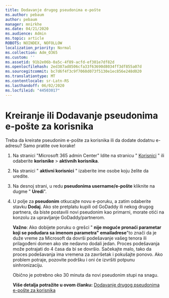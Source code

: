 ```yaml
---
title: Dodavanje drugog pseudonima e-pošte
ms.author: pebaum
author: pebaum
manager: mnirkhe
ms.date: 04/21/2020
ms.audience: Admin
ms.topic: article
ROBOTS: NOINDEX, NOFOLLOW
localization_priority: Normal
ms.collection: Adm_O365
ms.custom: ''
ms.assetid: 91b2e06b-0a5c-4f89-acfd-ef301e7df82d
ms.openlocfilehash: 2ed387ad8506cfa33f63690d8034ff3df855a07d
ms.sourcegitcommit: bc7d6f4f3c9f7060d073f5130e1ec856e248d020
ms.translationtype: MT
ms.contentlocale: sr-Latn-RS
ms.lasthandoff: 06/02/2020
ms.locfileid: "44503017"
---
```

# <a name="create-or-add-an-email-alias-for-a-user"></a>Kreiranje ili Dodavanje pseudonima e-pošte za korisnika

Treba da kreirate pseudonim e-pošte za korisnika ili da dodate dodatnu e-adresu? Samo pratite ove korake!
  
1. Na stranici "Microsoft 365 admin Center" Idite na stranicu " [Korisnici](https://go.microsoft.com/fwlink/p/?linkid=834822) " ili odaberite **korisnike** \> **aktivnih korisnika**.
    
2. Na stranici " **aktivni korisnici** " izaberite ime osobe koju želite da uredite. 
    
3. Na desnoj strani, u redu **pseudonima username/e-pošte** kliknite na dugme " **Uredi**".
    
4. U polje za **pseudonim** otkucajte novu e-poruku, a zatim odaberite stavku **Dodaj**. Ako ste pretplatu kupili od GoDaddy ili nekog drugog partnera, da biste postavili novi pseudonim kao primarni, morate otići na konzolu za upravljanje GoDaddy/partnerom. 
    
    **Važno**: Ako dobijete poruku o grešci " **nije moguće pronaći parametar koji se podudara sa imenom parametra" emailadrese**"to znači da je duže vreme za Microsoft da dovrši podešavanje vašeg tenora ili prilagođeni domen ako ste nedavno dodali jedan. Proces podešavanja može potrajati do 4 časa da bi se dovršio. Sačekajte malo, tako da proces podešavanja ima vremena za završetak i pokušajte ponovo. Ako problem potraje, pozovite podršku i oni će izvršiti potpunu sinhronizaciju.
    
    Obično je potrebno oko 30 minuta da novi pseudonim stupi na snagu.
    
    **Više detalja potražite u ovom članku:** [Dodavanje drugog pseudonima e-pošte za korisnika](https://docs.microsoft.com/microsoft-365/admin/email/add-another-email-alias-for-a-user)
    

